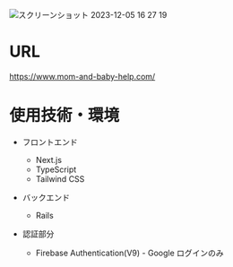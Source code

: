 ![スクリーンショット 2023-12-05 16 27 19](https://github.com/ASAMI-TAKAOKA/next-firebase-auth/assets/77926245/cd5230b0-4cb7-43c4-a9b5-b48fe6101529)
# URL
https://www.mom-and-baby-help.com/

# 使用技術・環境
- フロントエンド
  - Next.js
  - TypeScript
  - Tailwind CSS

- バックエンド
  - Rails

- 認証部分
  - Firebase Authentication(V9) - Google ログインのみ

